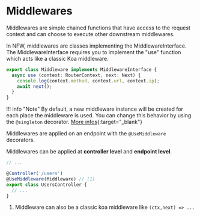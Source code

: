# Middlewares

Middlewares are simple chained functions that have access to the request context and can choose to execute other downstream middlewares.

In NFW, middlewares are classes implementing the MiddlewareInterface. The MiddlewareInterface requires you to implement the "use" function which acts like a classic Koa middleware.

```ts title="middleware.ts"
export class Middleware implements MiddlewareInterface {
  async use (context: RouterContext, next: Next) {
    console.log(context.method, context.url, context.ip);
    await next();
  }
}
```

!!! info "Note"
    By default, a new middleware instance will be created for each place the middleware is used. You can change this behavior by using the `@singleton` decorator. [More infos](https://github.com/microsoft/tsyringe){:target="_blank"}

Middlewares are applied on an endpoint with the `@UseMiddleware` decorators.

Middlewares can be applied at  **controller level** and **endpoint level**.

```ts title="application.ts"
// ...

@Controller('/users')
@UseMiddleware(Middleware) // (1)
export class UsersController {
  // ...
}
```

1. Middleware can also be a classic koa middleware like `(ctx,next) => ...`